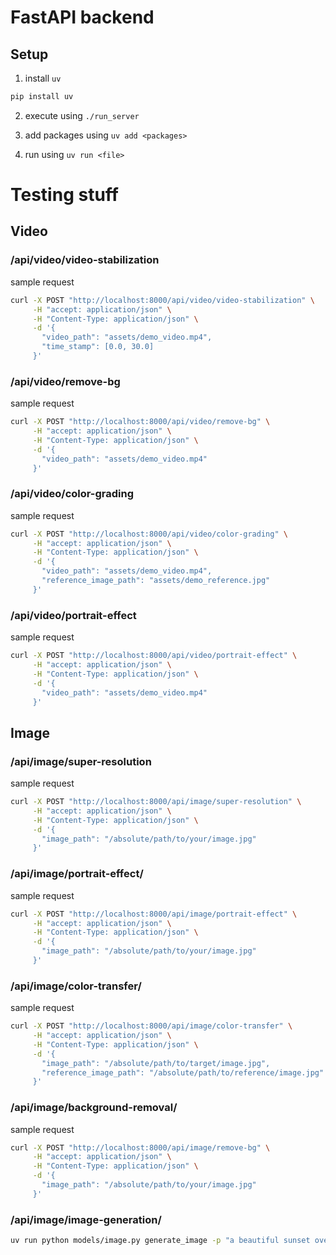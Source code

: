# FastAPI backend

## Setup

1. install `uv`

```bash
pip install uv
```

2. execute using `./run_server`

3. add packages using `uv add <packages>`

4. run using `uv run <file>`


# Testing stuff
## Video
### /api/video/video-stabilization
sample request
```bash
curl -X POST "http://localhost:8000/api/video/video-stabilization" \
     -H "accept: application/json" \
     -H "Content-Type: application/json" \
     -d '{
       "video_path": "assets/demo_video.mp4",
       "time_stamp": [0.0, 30.0]
     }'
```

### /api/video/remove-bg
sample request
```bash
curl -X POST "http://localhost:8000/api/video/remove-bg" \
     -H "accept: application/json" \
     -H "Content-Type: application/json" \
     -d '{
       "video_path": "assets/demo_video.mp4"
     }'
```

### /api/video/color-grading
sample request
```bash
curl -X POST "http://localhost:8000/api/video/color-grading" \
     -H "accept: application/json" \
     -H "Content-Type: application/json" \
     -d '{
       "video_path": "assets/demo_video.mp4",
       "reference_image_path": "assets/demo_reference.jpg"
     }'
```

### /api/video/portrait-effect
sample request
```bash
curl -X POST "http://localhost:8000/api/video/portrait-effect" \
     -H "accept: application/json" \
     -H "Content-Type: application/json" \
     -d '{
       "video_path": "assets/demo_video.mp4"
     }'
```
## Image
### /api/image/super-resolution

sample request

```bash
curl -X POST "http://localhost:8000/api/image/super-resolution" \
     -H "accept: application/json" \
     -H "Content-Type: application/json" \
     -d '{
       "image_path": "/absolute/path/to/your/image.jpg"
     }'
```

### /api/image/portrait-effect/

sample request

```bash
curl -X POST "http://localhost:8000/api/image/portrait-effect" \
     -H "accept: application/json" \
     -H "Content-Type: application/json" \
     -d '{
       "image_path": "/absolute/path/to/your/image.jpg"
     }'
```

### /api/image/color-transfer/

sample request

```bash
curl -X POST "http://localhost:8000/api/image/color-transfer" \
     -H "accept: application/json" \
     -H "Content-Type: application/json" \
     -d '{
       "image_path": "/absolute/path/to/target/image.jpg",
       "reference_image_path": "/absolute/path/to/reference/image.jpg"
     }'
```

### /api/image/background-removal/
sample request
```bash
curl -X POST "http://localhost:8000/api/image/remove-bg" \
     -H "accept: application/json" \
     -H "Content-Type: application/json" \
     -d '{
       "image_path": "/absolute/path/to/your/image.jpg"
     }'
```

### /api/image/image-generation/

```bash
uv run python models/image.py generate_image -p "a beautiful sunset over mountains" -o test_generation.png --steps 20
```
